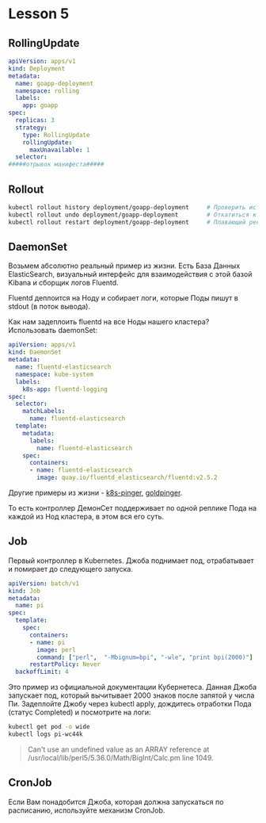 # Lesson 5

## RollingUpdate

```yaml
apiVersion: apps/v1
kind: Deployment
metadata:
  name: goapp-deployment
  namespace: rolling
  labels:
    app: goapp
spec:
  replicas: 3
  strategy:
    type: RollingUpdate
    rollingUpdate:
      maxUnavailable: 1
  selector:
#####отрывок манифеста#####
```

## Rollout

```bash
kubectl rollout history deployment/goapp-deployment     # Проверить историю деплоймента
kubectl rollout undo deployment/goapp-deployment        # Откатиться к предыдущей версии деплоймента
kubectl rollout restart deployment/goapp-deployment     # Плавающий рестарт Подов в деплойменте 
```

## DaemonSet

Возьмем абсолютно реальный пример из жизни. Есть База Данных ElasticSearch, визуальный интерфейс для взаимодействия с этой базой Kibana и сборщик логов Fluentd.

Fluentd деплоится на Ноду и собирает логи, которые Поды пишут в stdout (в поток вывода).

Как нам задеплоить fluentd на все Ноды нашего кластера?  Использовать daemonSet:

```yaml
apiVersion: apps/v1
kind: DaemonSet
metadata:
  name: fluentd-elasticsearch
  namespace: kube-system
  labels:
    k8s-app: fluentd-logging
spec:
  selector:
    matchLabels:
      name: fluentd-elasticsearch
  template:
    metadata:
      labels:
        name: fluentd-elasticsearch
    spec:
      containers:
      - name: fluentd-elasticsearch
        image: quay.io/fluentd_elasticsearch/fluentd:v2.5.2
```

Другие примеры из жизни - [k8s-pinger](https://github.com/MadEngineX/k8s-pinger), [goldpinger](https://github.com/bloomberg/goldpinger).

То есть контроллер ДемонСет поддерживает по одной реплике Пода на каждой из Нод кластера, в этом вся его суть.

## Job

Первый контроллер в Kubernetes. Джоба поднимает под, отрабатывает и помирает до следующего запуска.

```yaml
apiVersion: batch/v1
kind: Job
metadata:
  name: pi
spec:
  template:
    spec:
      containers:
      - name: pi
        image: perl
        command: ["perl",  "-Mbignum=bpi", "-wle", "print bpi(2000)"]
      restartPolicy: Never
  backoffLimit: 4
```

Это пример из официальной документации Кубернетеса. Данная Джоба запускает под, который вычитывает 2000 знаков после запятой у числа Пи. Задеплойте Джобу через kubectl apply, дождитесь отработки Пода (статус Completed) и посмотрите на логи:

```bash
kubectl get pod -o wide
kubectl logs pi-wc44k
```

> Can't use an undefined value as an ARRAY reference at /usr/local/lib/perl5/5.36.0/Math/BigInt/Calc.pm line 1049.

## CronJob

Если Вам понадобится Джоба, которая должна запускаться по расписанию, используйте механизм CronJob.
